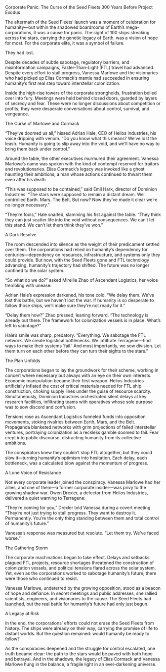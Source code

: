 Corporate Panic: The Curse of the Seed Fleets
300 Years Before Project Exodus

The aftermath of the Seed Fleets’ launch was a moment of celebration for humanity—but within the shadowed boardrooms of Earth’s mega-corporations, it was a cause for panic. The sight of 100 ships streaking across the stars, carrying the genetic legacy of Earth, was a vision of hope for most. For the corporate elite, it was a symbol of failure.

They had lost.

Despite decades of subtle sabotage, regulatory barriers, and misinformation campaigns, Faster-Than-Light (FTL) travel had advanced. Despite every effort to stall progress, Vanessa Marlowe and the visionaries who had picked up Elias Cormack’s mantle had succeeded in ensuring humanity’s first real step toward interstellar colonization.

Inside the high-rise towers of the corporate strongholds, frustration boiled over into fury. Meetings were held behind closed doors, guarded by layers of secrecy and fear. These were no longer discussions about competition or profits; they were desperate conversations about control, survival, and vengeance.

The Curse of Marlowe and Cormack

“They’ve doomed us all,” hissed Adrian Hale, CEO of Helios Industries, his voice dripping with venom. “Do you know what this means? We’ve lost the leash. Humanity is going to slip away into the void, and we’ll have no way to bring them back under control.”

Around the table, the other executives murmured their agreement. Vanessa Marlowe’s name was spoken with the kind of contempt reserved for traitors and revolutionaries. Elias Cormack’s legacy was invoked like a ghost haunting their ambitions, a man whose actions continued to thwart them even after his death.

“This was supposed to be contained,” said Emil Hark, director of Dominion Industries. “The stars were supposed to remain a distant dream. We controlled Earth. Mars. The Belt. But now? Now they’ve made it clear we’re no longer necessary.”

“They’re fools,” Hale snarled, slamming his fist against the table. “They think they can just scatter life into the void without consequences. We can’t let this stand. We can’t let them think they’ve won.”

A Dark Resolve

The room descended into silence as the weight of their predicament settled over them. The corporations had relied on humanity’s dependency for centuries—dependency on resources, infrastructure, and systems only they could provide. But now, with the Seed Fleets gone and FTL technology advancing, humanity’s trajectory had shifted. The future was no longer confined to the solar system.

“So what do we do?” asked Mireille Zhao of Ascendant Logistics, her voice trembling with unease.

Adrian Hale’s expression darkened, his tone cold. “We delay them. We’ve lost this battle, but we haven’t lost the war. If humanity is so desperate to follow those ships, we’ll make sure they’re not ready for it.”

“Delay them how?” Zhao pressed, leaning forward. “The technology is already out there. The framework for colonization vessels is in place. What’s left to sabotage?”

Hale’s smile was sharp, predatory. “Everything. We sabotage the FTL network. We create logistical bottlenecks. We infiltrate Terragene—find ways to make their systems ‘fail.’ And most importantly, we sow division. Let them turn on each other before they can turn their sights to the stars.”

The Plan Unfolds

The corporations began to lay the groundwork for their scheme, working in concert where necessary but always with an eye on their own interests. Economic manipulation became their first weapon. Helios Industries artificially inflated the cost of critical materials needed for FTL ship construction, choking supply lines under the guise of resource scarcity. Simultaneously, Dominion Industries orchestrated silent delays at key research facilities, infiltrating teams with operatives whose sole purpose was to sow discord and confusion.

Tensions rose as Ascendant Logistics funneled funds into opposition movements, stoking rivalries between Earth, Mars, and the Belt. Propaganda blanketed networks with grim projections of failed interstellar ventures, portraying colonization as a reckless gamble doomed to fail. Fear crept into public discourse, distracting humanity from its collective ambitions.

The conspirators knew they couldn’t stop FTL altogether, but they could slow it—turning humanity’s optimism into hesitation. Each delay, each bottleneck, was a calculated blow against the momentum of progress.

A Lone Voice of Resistance

Not every corporate leader joined the conspiracy. Vanessa Marlowe had her allies, and one of them—a former corporate insider—was privy to the growing shadow war. Owen Drexler, a defector from  Helios Industries, delivered a quiet warning to Terragene:

“They’re coming for you,” Drexler told Vanessa during a covert meeting. “They’re not just trying to stall progress. They want to destroy it. Permanently. You’re the only thing standing between them and total control of humanity’s future.”

Vanessa’s response was measured but resolute. “Let them try. We’ve faced worse.”

The Gathering Storm

The corporate machinations began to take effect. Delays and setbacks plagued FTL projects, resource shortages threatened the construction of colonization vessels, and political tensions flared across the solar system. Yet, even as the corporations worked to sabotage humanity’s future, there were those who continued to resist.

Vanessa Marlowe, undeterred by the growing opposition, stood as a beacon of hope and defiance. In secret meetings and public addresses, she rallied scientists, engineers, and visionaries to the cause. The Seed Fleets had launched, but the real battle for humanity’s future had only just begun.

A Legacy at Risk

In the end, the corporations’ efforts could not erase the Seed Fleets from history. The ships were already on their way, carrying the promise of life to distant worlds. But the question remained: would humanity be ready to follow?

As the conspiracies deepened and the struggle for control escalated, one truth became clear: the path to the stars would be paved with both hope and betrayal. And in the shadows, the legacy of Elias Cormack and Vanessa Marlowe hung in the balance, a fragile light in an ever-darkening universe.
